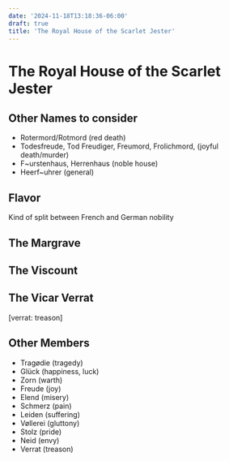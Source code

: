 ```yaml
---
date: '2024-11-18T13:18:36-06:00'
draft: true
title: 'The Royal House of the Scarlet Jester'
---
```


# The Royal House of the Scarlet Jester

## Other Names to consider

- Rotermord/Rotmord (red death)
- Todesfreude, Tod Freudiger, Freumord, Frolichmord, (joyful death/murder)
- F~urstenhaus, Herrenhaus (noble house)
- Heerf~uhrer (general)

## Flavor

Kind of split between French and German nobility

## The Margrave

## The Viscount

## The Vicar Verrat

[verrat: treason]

## Other Members

- Tragødie (tragedy)
- Glück (happiness, luck)
- Zorn (warth)
- Freude (joy)
- Elend (misery)
- Schmerz (pain)
- Leiden (suffering)
- Vøllerei (gluttony)
- Stolz (pride)
- Neid (envy)
- Verrat (treason)